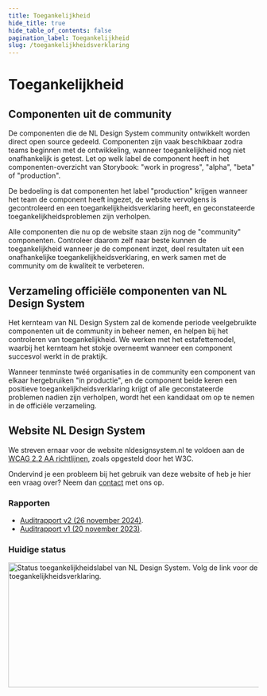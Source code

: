 ```yaml
---
title: Toegankelijkheid
hide_title: true
hide_table_of_contents: false
pagination_label: Toegankelijkheid
slug: /toegankelijkheidsverklaring
---
```


# Toegankelijkheid

## Componenten uit de community

De componenten die de NL Design System community ontwikkelt worden direct open source gedeeld.
Componenten zijn vaak beschikbaar zodra teams beginnen met de ontwikkeling, wanneer toegankelijkheid nog niet onafhankelijk is getest.
Let op welk label de component heeft in het componenten-overzicht van Storybook: "work in progress", "alpha", "beta" of "production".

De bedoeling is dat componenten het label "production" krijgen wanneer het team de component heeft ingezet, de website vervolgens is gecontroleerd en een toegankelijkheidsverklaring heeft, en geconstateerde toegankelijkheidsproblemen zijn verholpen.

Alle componenten die nu op de website staan zijn nog de "community" componenten. Controleer daarom zelf naar beste kunnen de toegankelijkheid wanneer je de component inzet, deel resultaten uit een onafhankelijke toegankelijkheidsverklaring, en werk samen met de community om de kwaliteit te verbeteren.

## Verzameling officiële componenten van NL Design System

Het kernteam van NL Design System zal de komende periode veelgebruikte componenten uit de community in beheer nemen, en helpen bij het controleren van toegankelijkheid. We werken met het estafettemodel, waarbij het kernteam het stokje overneemt wanneer een component succesvol werkt in de praktijk.

Wanneer tenminste twéé organisaties in de community een component van elkaar hergebruiken "in productie", en de component beide keren een positieve toegankelijkheidsverklaring krijgt of alle geconstateerde problemen nadien zijn verholpen, wordt het een kandidaat om op te nemen in de officiële verzameling.

## Website NL Design System

We streven ernaar voor de website nldesignsystem.nl te voldoen aan de [WCAG 2.2 AA richtlijnen](https://www.w3.org/TR/WCAG22/), zoals opgesteld door het W3C.

Ondervind je een probleem bij het gebruik van deze website of heb je hier een vraag over?
Neem dan [contact](https://nldesignsystem.nl/project/kernteam) met ons op.

### Rapporten

- [Auditrapport v2 (26 november 2024)](/toegankelijkheidsverklaring/rapport-2024).
- [Auditrapport v1 (20 november 2023)](/toegankelijkheidsverklaring/rapport-2023).

### Huidige status

<p>
<a href="https://www.toegankelijkheidsverklaring.nl/register/12250">
  <img src="https://www.toegankelijkheidsverklaring.nl/files/verklaring/label/c35c932f9287cfbe2ced503c9d3fa04d.12250.svg?1700559665" alt="Status toegankelijkheidslabel van NL Design System. Volg de link voor de volledige toegankelijkheidsverklaring." width="692" height="251" />
</a>
</p>
